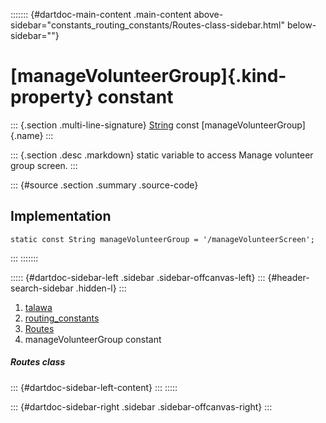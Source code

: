 ::::::: {#dartdoc-main-content .main-content above-sidebar="constants_routing_constants/Routes-class-sidebar.html" below-sidebar=""}
<div>

# [manageVolunteerGroup]{.kind-property} constant

</div>

::: {.section .multi-line-signature}
[String](https://api.flutter.dev/flutter/dart-core/String-class.html)
const [manageVolunteerGroup]{.name}
:::

::: {.section .desc .markdown}
static variable to access Manage volunteer group screen.
:::

::: {#source .section .summary .source-code}
## Implementation

``` language-dart
static const String manageVolunteerGroup = '/manageVolunteerScreen';
```
:::
:::::::

::::: {#dartdoc-sidebar-left .sidebar .sidebar-offcanvas-left}
::: {#header-search-sidebar .hidden-l}
:::

1.  [talawa](../../index.html)
2.  [routing_constants](../../constants_routing_constants/)
3.  [Routes](../../constants_routing_constants/Routes-class.html)
4.  manageVolunteerGroup constant

##### Routes class

::: {#dartdoc-sidebar-left-content}
:::
:::::

::: {#dartdoc-sidebar-right .sidebar .sidebar-offcanvas-right}
:::
